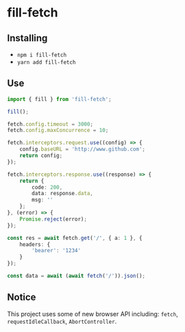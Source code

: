 # fill-fetch

## Installing

- `npm i fill-fetch`
- `yarn add fill-fetch`

## Use

```ts
import { fill } from 'fill-fetch';

fill();

fetch.config.timeout = 3000;
fetch.config.maxConcurrence = 10;

fetch.interceptors.request.use((config) => {
    config.baseURL = 'http://www.github.com';
    return config;
});

fetch.interceptors.response.use((response) => {
    return {
        code: 200,
        data: response.data,
        msg: ''
    };
}, (error) => {
    Promise.reject(error);
});

const res = await fetch.get('/', { a: 1 }, {
    headers: {
        'bearer': '1234'
    }
});

const data = await (await fetch('/')).json();
```

## Notice

This project uses some of new browser API including: `fetch`, `requestIdleCallback`, `AbortController`.
